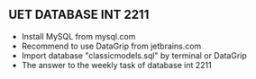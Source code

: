 ## UET DATABASE INT 2211

- Install MySQL from mysql.com
- Recommend to use DataGrip from jetbrains.com
- Import database "classicmodels.sql" by terminal or DataGrip 
- The answer to the weekly task of database int 2211